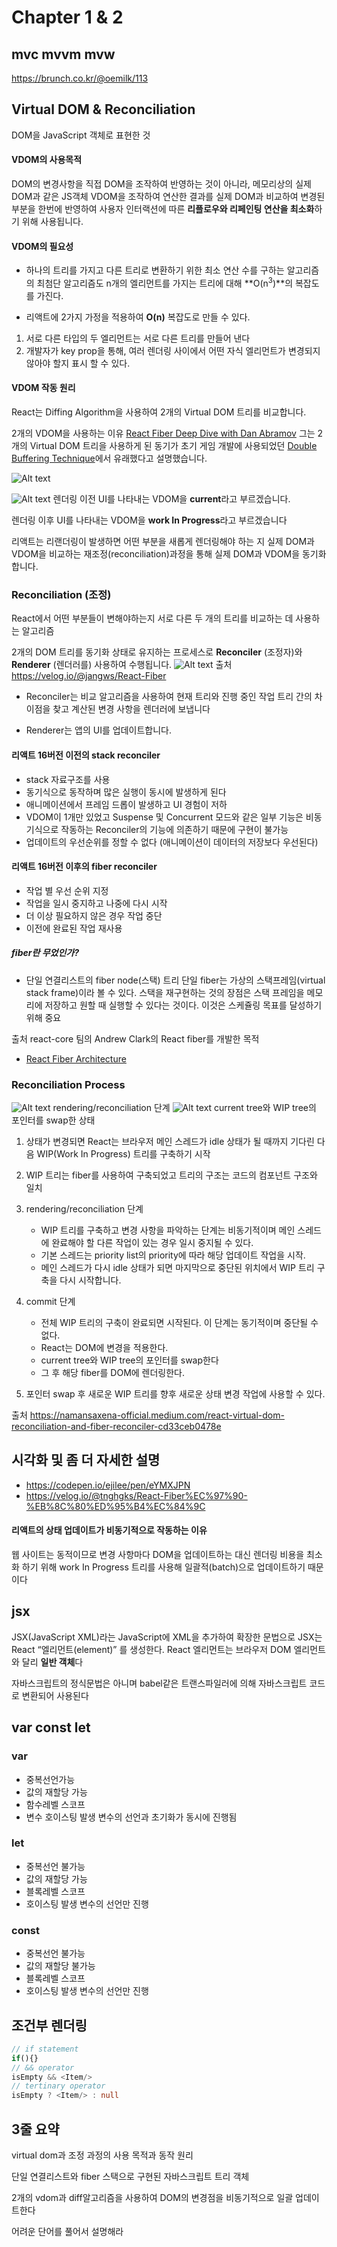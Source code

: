 # Chapter 1 & 2

##  mvc mvvm mvw
https://brunch.co.kr/@oemilk/113
## Virtual DOM & Reconciliation

 DOM을 JavaScript 객체로 표현한 것

#### VDOM의 사용목적
DOM의 변경사항을 직접 DOM을 조작하여 반영하는 것이 아니라, 메모리상의 실제 DOM과 같은 JS객체 VDOM을 조작하여 연산한 결과를 실제 DOM과 비교하여 변경된 부분을 한번에 반영하여 사용자 인터랙션에 따른 **리플로우와 리페인팅 연산을 최소화**하기 위해 사용됩니다. 

####  VDOM의 필요성
- 하나의 트리를 가지고 다른 트리로 변환하기 위한 최소 연산 수를 구하는 알고리즘의 최첨단 알고리즘도 n개의 엘리먼트를 가지는 트리에 대해 **O(n<sup>3</sup>)**의 복잡도를 가진다.

- 리액트에 2가지 가정을 적용하여 **O(n)** 복잡도로 만들 수 있다.
1. 서로 다른 타입의 두 엘리먼트는 서로 다른 트리를 만들어 낸다
2. 개발자가 key prop을 통해, 여러 렌더링 사이에서 어떤 자식 엘리먼트가 변경되지 않아야 할지 표시 할 수 있다.

#### VDOM 작동 원리
React는 Diffing Algorithm을 사용하여 2개의 Virtual DOM 트리를 비교합니다. 

2개의 VDOM을 사용하는 이유
[React Fiber Deep Dive with Dan Abramov](https://www.youtube.com/watch?v=aS41Y_eyNrU)
그는 2개의 Virtual DOM 트리을 사용하게 된 동기가 초기 게임 개발에 사용되었던 [Double Buffering Technique](https://namu.wiki/w/%EB%8D%94%EB%B8%94%20%EB%B2%84%ED%8D%BC%EB%A7%81)에서 유래했다고 설명했습니다.

![Alt text](./img1.daumcdn.png)

![Alt text](./1_RfdJzk2-YSVHsfnnteL5aw.webp)
렌더링 이전 UI를 나타내는 VDOM을 **current**라고 부르겠습니다.

렌더링 이후 UI를 나타내는 VDOM을 **work In Progress**라고 부르겠습니다

리액트는 리랜더링이 발생하면 어떤 부분을 새롭게 렌더링해야 하는 지 실제 DOM과 VDOM을 비교하는 재조정(reconciliation)과정을 통해 실제 DOM과 VDOM을 동기화 합니다.

### Reconciliation (조정)

React에서 어떤 부분들이 변해야하는지 서로 다른 두 개의 트리를 비교하는 데 사용하는 알고리즘

2개의 DOM 트리를 동기화 상태로 유지하는 프로세스로 **Reconciler** (조정자)와 **Renderer** (렌더러를) 사용하여 수행됩니다.
![Alt text](./image-1.png)
출처 https://velog.io/@jangws/React-Fiber
- Reconciler는 비교 알고리즘을 사용하여 현재 트리와 진행 중인 작업 트리 간의 차이점을 찾고 계산된 변경 사항을 렌더러에 보냅니다

- Renderer는 앱의 UI를 업데이트합니다.

#### 리액트 16버전 이전의 stack reconciler
- stack 자료구조를 사용
- 동기식으로 동작하며 많은 실행이 동시에 발생하게 된다
- 애니메이션에서 프레임 드롭이 발생하고 UI 경험이 저하
- VDOM이 1개만 있었고 Suspense 및 Concurrent 모드와 같은 일부 기능은 비동기식으로 작동하는 Reconciler의 기능에 의존하기 때문에 구현이 불가능
- 업데이트의 우선순위를 정할 수 없다 (애니메이션이 데이터의 저장보다 우선된다)

#### 리액트 16버전 이후의 fiber reconciler
  - 작업 별 우선 순위 지정
  - 작업을 일시 중지하고 나중에 다시 시작
  - 더 이상 필요하지 않은 경우 작업 중단
  - 이전에 완료된 작업 재사용

##### fiber란 무었인가?
- 단일 연결리스트의 fiber node(스택) 트리
  단일 fiber는 가상의 스택프레임(virtual stack frame)이라 볼 수 있다.
  스택을 재구현하는 것의 장점은 스택 프레임을 메모리에 저장하고 원할 때 실행할 수 있다는 것이다. 이것은 스케쥴링 목표를 달성하기 위해 중요

출처 react-core 팀의 Andrew Clark의 React fiber를 개발한 목적
  - [React Fiber Architecture
  ](https://immigration9.github.io/react/2021/05/29/react-fiber-architecture.html)

### Reconciliation Process
![Alt text](./1_1NXteRPEWnQAO7NzzQQGFQ.webp)
rendering/reconciliation 단계
![Alt text](./1_bkq3D0Dqyey2eRM9esq1hQ.webp)
current tree와 WIP tree의 포인터를 swap한 상태

1. 상태가 변경되면 React는 브라우저 메인 스레드가 idle 상태가 될 때까지 기다린 다음 WIP(Work In Progress) 트리를 구축하기 시작

2. WIP 트리는 fiber를 사용하여 구축되었고 트리의 구조는 코드의 컴포넌트 구조와 일치

3. rendering/reconciliation 단계
    - WIP 트리를 구축하고 변경 사항을 파악하는 단계는 비동기적이며 메인 스레드에 완료해야 할 다른 작업이 있는 경우 일시 중지될 수 있다. 
    - 기본 스레드는 priority list의 priority에 따라 해당 업데이트 작업을 시작.
    - 메인 스레드가 다시 idle 상태가 되면 마지막으로 중단된 위치에서 WIP 트리 구축을 다시 시작합니다.

4. commit 단계 
    - 전체 WIP 트리의 구축이 완료되면 시작된다. 이 단계는 동기적이며 중단될 수 없다.
    - React는 DOM에 변경을 적용한다.
    - current tree와 WIP tree의 포인터를 swap한다
    - 그 후 해당 fiber를 DOM에 렌더링한다.

5. 포인터 swap 후 새로운 WIP 트리를 향후 새로운 상태 변경 작업에 사용할 수 있다.

출처 https://namansaxena-official.medium.com/react-virtual-dom-reconciliation-and-fiber-reconciler-cd33ceb0478e

## 시각화 및 좀 더 자세한 설명
- https://codepen.io/ejilee/pen/eYMXJPN
- https://velog.io/@tnghgks/React-Fiber%EC%97%90-%EB%8C%80%ED%95%B4%EC%84%9C

#### 리액트의 상태 업데이트가 비동기적으로 작동하는 이유
웹 사이트는 동적이므로 변경 사항마다 DOM을 업데이트하는 대신 렌더링 비용을 최소화 하기 위해 work In Progress 트리를 사용해 일괄적(batch)으로 업데이트하기 때문이다 

###

## jsx
 JSX(JavaScript XML)라는 JavaScript에 XML을 추가하여 확장한 문법으로
 JSX는 React “엘리먼트(element)” 를 생성한다. 
 React 엘리먼트는 브라우저 DOM 엘리먼트와 달리 **일반 객체**다

 자바스크립트의 정식문법은 아니며 babel같은 트랜스파일러에 의해 자바스크립트 코드로 변환되어 사용된다

## var const let
### var
- 중복선언가능
- 값의 재할당 가능
- 함수레벨 스코프
- 변수 호이스팅 발생 변수의 선언과 초기화가 동시에 진행됨
### let
- 중복선언 불가능
- 값의 재할당 가능
- 블록레벨 스코프
- 호이스팅 발생 변수의 선언만 진행
### const
- 중복선언 불가능
- 값의 재할당 불가능
- 블록레벨 스코프
- 호이스팅 발생 변수의 선언만 진행

## 조건부 렌더링
``` typescript
// if statement
if(){}
// && operator
isEmpty && <Item/>
// tertinary operator
isEmpty ? <Item/> : null
```


## 3줄 요약

virtual dom과 조정 과정의 사용 목적과 동작 원리

단일 연결리스트와 fiber 스택으로 구현된 자바스크립트 트리 객체

2개의 vdom과 diff알고리즘을 사용하여 DOM의 변경점을 비동기적으로 일괄 업데이트한다

어려운 단어를 풀어서 설명해라